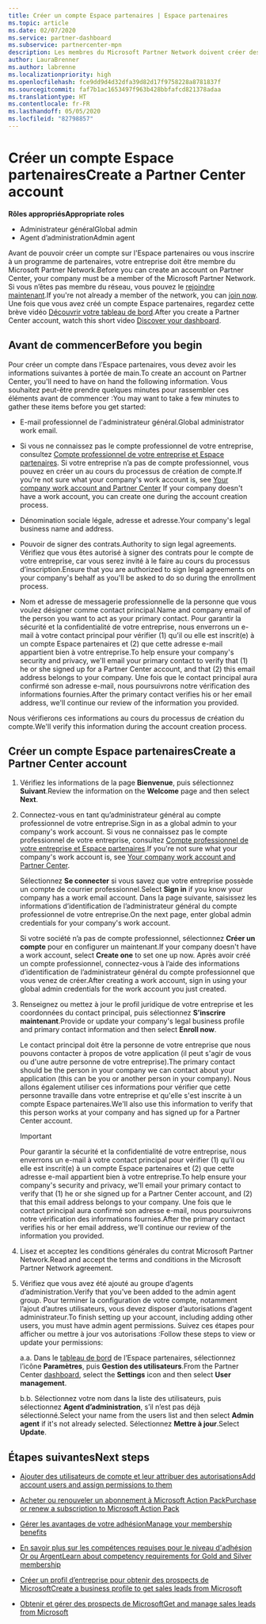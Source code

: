 ```yaml
---
title: Créer un compte Espace partenaires | Espace partenaires
ms.topic: article
ms.date: 02/07/2020
ms.service: partner-dashboard
ms.subservice: partnercenter-mpn
description: Les membres du Microsoft Partner Network doivent créer des comptes Espace partenaires pour gérer leurs revenus du réseau et leurs compétences, ainsi que créer un profil d’entreprise.
author: LauraBrenner
ms.author: labrenne
ms.localizationpriority: high
ms.openlocfilehash: fce9dd9d4d32dfa39d82d17f9758228a8781837f
ms.sourcegitcommit: faf7b1ac1653497f963b428bbfafcd821378adaa
ms.translationtype: HT
ms.contentlocale: fr-FR
ms.lasthandoff: 05/05/2020
ms.locfileid: "82798857"
---
```

# <a name="create-a-partner-center-account"></a><span data-ttu-id="9015f-103">Créer un compte Espace partenaires</span><span class="sxs-lookup"><span data-stu-id="9015f-103">Create a Partner Center account</span></span>

<span data-ttu-id="9015f-104">**Rôles appropriés**</span><span class="sxs-lookup"><span data-stu-id="9015f-104">**Appropriate roles**</span></span>

- <span data-ttu-id="9015f-105">Administrateur général</span><span class="sxs-lookup"><span data-stu-id="9015f-105">Global admin</span></span>
- <span data-ttu-id="9015f-106">Agent d’administration</span><span class="sxs-lookup"><span data-stu-id="9015f-106">Admin agent</span></span>

<span data-ttu-id="9015f-107">Avant de pouvoir créer un compte sur l'Espace partenaires ou vous inscrire à un programme de partenaires, votre entreprise doit être membre du Microsoft Partner Network.</span><span class="sxs-lookup"><span data-stu-id="9015f-107">Before you can create an account on Partner Center, your company must be a member of the Microsoft Partner Network.</span></span> <span data-ttu-id="9015f-108">Si vous n’êtes pas membre du réseau, vous pouvez le [rejoindre maintenant](https://partner.microsoft.com/commercial#).</span><span class="sxs-lookup"><span data-stu-id="9015f-108">If you're not already a member of the network, you can [join now](https://partner.microsoft.com/commercial#).</span></span> <span data-ttu-id="9015f-109">Une fois que vous avez créé un compte Espace partenaires, regardez cette brève vidéo [Découvrir votre tableau de bord](https://vimeo.com/290338211).</span><span class="sxs-lookup"><span data-stu-id="9015f-109">After you create a Partner Center account, watch this short video [Discover your dashboard](https://vimeo.com/290338211).</span></span>

## <a name="before-you-begin"></a><span data-ttu-id="9015f-110">Avant de commencer</span><span class="sxs-lookup"><span data-stu-id="9015f-110">Before you begin</span></span>

<span data-ttu-id="9015f-111">Pour créer un compte dans l’Espace partenaires, vous devez avoir les informations suivantes à portée de main.</span><span class="sxs-lookup"><span data-stu-id="9015f-111">To create an account on Partner Center, you'll need to have on hand the following information.</span></span> <span data-ttu-id="9015f-112">Vous souhaitez peut-être prendre quelques minutes pour rassembler ces éléments avant de commencer :</span><span class="sxs-lookup"><span data-stu-id="9015f-112">You may want to take a few minutes to gather these items before you get started:</span></span>

-   <span data-ttu-id="9015f-113">E-mail professionnel de l'administrateur général.</span><span class="sxs-lookup"><span data-stu-id="9015f-113">Global administrator work email.</span></span>

-   <span data-ttu-id="9015f-114">Si vous ne connaissez pas le compte professionnel de votre entreprise, consultez [Compte professionnel de votre entreprise et Espace partenaires](azure-active-directory-tenants-and-partner-center.md). Si votre entreprise n’a pas de compte professionnel, vous pouvez en créer un au cours du processus de création de compte.</span><span class="sxs-lookup"><span data-stu-id="9015f-114">If you're not sure what your company's work account is, see [Your company work account and Partner Center](azure-active-directory-tenants-and-partner-center.md) If your company doesn't have a work account, you can create one during the account creation process.</span></span> 

-   <span data-ttu-id="9015f-115">Dénomination sociale légale, adresse et adresse.</span><span class="sxs-lookup"><span data-stu-id="9015f-115">Your company's legal business name and address.</span></span>  

-   <span data-ttu-id="9015f-116">Pouvoir de signer des contrats.</span><span class="sxs-lookup"><span data-stu-id="9015f-116">Authority to sign legal agreements.</span></span> <span data-ttu-id="9015f-117">Vérifiez que vous êtes autorisé à signer des contrats pour le compte de votre entreprise, car vous serez invité à le faire au cours du processus d’inscription.</span><span class="sxs-lookup"><span data-stu-id="9015f-117">Ensure that you are authorized to sign legal agreements on your company's behalf as you'll be asked to do so during the enrollment process.</span></span>

-   <span data-ttu-id="9015f-118">Nom et adresse de messagerie professionnelle de la personne que vous voulez désigner comme contact principal.</span><span class="sxs-lookup"><span data-stu-id="9015f-118">Name and company email of the person you want to act as your primary contact.</span></span> <span data-ttu-id="9015f-119">Pour garantir la sécurité et la confidentialité de votre entreprise, nous enverrons un e-mail à votre contact principal pour vérifier (1) qu’il ou elle est inscrit(e) à un compte Espace partenaires et (2) que cette adresse e-mail appartient bien à votre entreprise.</span><span class="sxs-lookup"><span data-stu-id="9015f-119">To help ensure your company's security and privacy, we'll email your primary contact to verify that (1) he or she signed up for a Partner Center account, and that (2) this email address belongs to your company.</span></span> <span data-ttu-id="9015f-120">Une fois que le contact principal aura confirmé son adresse e-mail, nous poursuivrons notre vérification des informations fournies.</span><span class="sxs-lookup"><span data-stu-id="9015f-120">After the primary contact verifies his or her email address, we'll continue our review of the information you provided.</span></span>

<span data-ttu-id="9015f-121">Nous vérifierons ces informations au cours du processus de création du compte.</span><span class="sxs-lookup"><span data-stu-id="9015f-121">We'll verify this information during the account creation process.</span></span> 
 
## <a name="create-a-partner-center-account"></a><span data-ttu-id="9015f-122">Créer un compte Espace partenaires</span><span class="sxs-lookup"><span data-stu-id="9015f-122">Create a Partner Center account</span></span>

1.  <span data-ttu-id="9015f-123">Vérifiez les informations de la page **Bienvenue**, puis sélectionnez **Suivant**.</span><span class="sxs-lookup"><span data-stu-id="9015f-123">Review the information on the **Welcome** page and then select **Next**.</span></span>

2.  <span data-ttu-id="9015f-124">Connectez-vous en tant qu’administrateur général au compte professionnel de votre entreprise.</span><span class="sxs-lookup"><span data-stu-id="9015f-124">Sign in as a global admin to your company's work account.</span></span> <span data-ttu-id="9015f-125">Si vous ne connaissez pas le compte professionnel de votre entreprise, consultez [Compte professionnel de votre entreprise et Espace partenaires](azure-active-directory-tenants-and-partner-center.md).</span><span class="sxs-lookup"><span data-stu-id="9015f-125">If you're not sure what your company's work account   is, see [Your company work account and Partner Center](azure-active-directory-tenants-and-partner-center.md).</span></span>

    <span data-ttu-id="9015f-126">Sélectionnez **Se connecter** si vous savez que votre entreprise possède un compte de courrier professionnel.</span><span class="sxs-lookup"><span data-stu-id="9015f-126">Select **Sign in** if you know your company has a work email account.</span></span> <span data-ttu-id="9015f-127">Dans la page suivante, saisissez les informations d’identification de l’administrateur général du compte professionnel de votre entreprise.</span><span class="sxs-lookup"><span data-stu-id="9015f-127">On the next page, enter global admin credentials for your company's work account.</span></span> 

    <span data-ttu-id="9015f-128">Si votre société n’a pas de compte professionnel, sélectionnez **Créer un compte** pour en configurer un maintenant.</span><span class="sxs-lookup"><span data-stu-id="9015f-128">If your company doesn't have a work account, select **Create one** to set one up now.</span></span> <span data-ttu-id="9015f-129">Après avoir créé un compte professionnel, connectez-vous à l’aide des informations d’identification de l’administrateur général du compte professionnel que vous venez de créer.</span><span class="sxs-lookup"><span data-stu-id="9015f-129">After creating a work account, sign in using your global admin credentials for the work account you just created.</span></span>

3.  <span data-ttu-id="9015f-130">Renseignez ou mettez à jour le profil juridique de votre entreprise et les coordonnées du contact principal, puis sélectionnez **S’inscrire maintenant**.</span><span class="sxs-lookup"><span data-stu-id="9015f-130">Provide or update your company's legal business profile and primary contact information and then select **Enroll now**.</span></span> 

    <span data-ttu-id="9015f-131">Le contact principal doit être la personne de votre entreprise que nous pouvons contacter à propos de votre application (il peut s'agir de vous ou d'une autre personne de votre entreprise).</span><span class="sxs-lookup"><span data-stu-id="9015f-131">The primary contact should be the person in your company we can contact about your application (this can be you or another person in your company).</span></span> <span data-ttu-id="9015f-132">Nous allons également utiliser ces informations pour vérifier que cette personne travaille dans votre entreprise et qu'elle s'est inscrite à un compte Espace partenaires.</span><span class="sxs-lookup"><span data-stu-id="9015f-132">We'll also use this information to verify that this person works at your company and has signed up for a Partner Center account.</span></span>

    > [!IMPORTANT]  
    > <span data-ttu-id="9015f-133">Pour garantir la sécurité et la confidentialité de votre entreprise, nous enverrons un e-mail à votre contact principal pour vérifier (1) qu’il ou elle est inscrit(e) à un compte Espace partenaires et (2) que cette adresse e-mail appartient bien à votre entreprise.</span><span class="sxs-lookup"><span data-stu-id="9015f-133">To help ensure your company's security and privacy, we'll email your primary contact to verify that (1) he or she signed up for a Partner Center account, and (2) that this email address belongs to your company.</span></span> <span data-ttu-id="9015f-134">Une fois que le contact principal aura confirmé son adresse e-mail, nous poursuivrons notre vérification des informations fournies.</span><span class="sxs-lookup"><span data-stu-id="9015f-134">After the primary contact verifies his or her email address, we'll continue our review of the information you provided.</span></span>

4.  <span data-ttu-id="9015f-135">Lisez et acceptez les conditions générales du contrat Microsoft Partner Network.</span><span class="sxs-lookup"><span data-stu-id="9015f-135">Read and accept the terms and conditions in the Microsoft Partner Network agreement.</span></span> 

5.  <span data-ttu-id="9015f-136">Vérifiez que vous avez été ajouté au groupe d’agents d’administration.</span><span class="sxs-lookup"><span data-stu-id="9015f-136">Verify that you've been added to the admin agent group.</span></span> <span data-ttu-id="9015f-137">Pour terminer la configuration de votre compte, notamment l’ajout d’autres utilisateurs, vous devez disposer d’autorisations d’agent administrateur.</span><span class="sxs-lookup"><span data-stu-id="9015f-137">To finish setting up your account, including adding other users, you must have admin agent permissions.</span></span> <span data-ttu-id="9015f-138">Suivez ces étapes pour afficher ou mettre à jour vos autorisations :</span><span class="sxs-lookup"><span data-stu-id="9015f-138">Follow these steps to view or update your permissions:</span></span>

    <span data-ttu-id="9015f-139">a.</span><span class="sxs-lookup"><span data-stu-id="9015f-139">a.</span></span> <span data-ttu-id="9015f-140">Dans le [tableau de bord](https://partner.microsoft.com/dashboard/home**) de l’Espace partenaires, sélectionnez l’icône **Paramètres**, puis **Gestion des utilisateurs**.</span><span class="sxs-lookup"><span data-stu-id="9015f-140">From the Partner Center [dashboard](https://partner.microsoft.com/dashboard/home**), select the **Settings** icon and then select **User management**.</span></span>  

    <span data-ttu-id="9015f-141">b.</span><span class="sxs-lookup"><span data-stu-id="9015f-141">b.</span></span> <span data-ttu-id="9015f-142">Sélectionnez votre nom dans la liste des utilisateurs, puis sélectionnez **Agent d’administration**, s’il n’est pas déjà sélectionné.</span><span class="sxs-lookup"><span data-stu-id="9015f-142">Select your name from the users list and then select **Admin agent** if it's not already selected.</span></span> <span data-ttu-id="9015f-143">Sélectionnez **Mettre à jour**.</span><span class="sxs-lookup"><span data-stu-id="9015f-143">Select **Update**.</span></span>  

## <a name="next-steps"></a><span data-ttu-id="9015f-144">Étapes suivantes</span><span class="sxs-lookup"><span data-stu-id="9015f-144">Next steps</span></span>

-   [<span data-ttu-id="9015f-145">Ajouter des utilisateurs de compte et leur attribuer des autorisations</span><span class="sxs-lookup"><span data-stu-id="9015f-145">Add account users and assign permissions to them</span></span>](create-user-accounts-and-set-permissions.md)

-   [<span data-ttu-id="9015f-146">Acheter ou renouveler un abonnement à Microsoft Action Pack</span><span class="sxs-lookup"><span data-stu-id="9015f-146">Purchase or renew a subscription to Microsoft Action Pack</span></span>](mpn-get-action-pack.md)

-   [<span data-ttu-id="9015f-147">Gérer les avantages de votre adhésion</span><span class="sxs-lookup"><span data-stu-id="9015f-147">Manage your membership benefits</span></span>](manage-your-partner-network-benefits.md)

-   [<span data-ttu-id="9015f-148">En savoir plus sur les compétences requises pour le niveau d'adhésion Or ou Argent</span><span class="sxs-lookup"><span data-stu-id="9015f-148">Learn about competency requirements for Gold and Silver membership</span></span>](https://partner.microsoft.com/membership/competencies)

-   [<span data-ttu-id="9015f-149">Créer un profil d’entreprise pour obtenir des prospects de Microsoft</span><span class="sxs-lookup"><span data-stu-id="9015f-149">Create a business profile to get sales leads from Microsoft</span></span>](create-a-marketing-profile.md)

-   [<span data-ttu-id="9015f-150">Obtenir et gérer des prospects de Microsoft</span><span class="sxs-lookup"><span data-stu-id="9015f-150">Get and manage sales leads from Microsoft</span></span>](responding-to-referrals.md)
